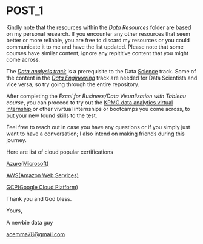 # POST_1

Kindly note that the resources within the *Data Resources* folder are based on my personal research. If you encounter any other resources that seem better or more reliable, you are free to discard my resources or you could communicate it to me and have the list updated. Please note that some courses have similar content; ignore any repititive content that you might come across.

The [*Data analysis track*](https://github.com/Acemma78/Data_Roadmap/blob/master/Analysis.md#a-skills-needed) is a prerequisite to the Data [Science](https://github.com/Acemma78/Data_Roadmap/blob/master/Science.md#data-science-track) track. Some of the content in the [*Data Engineering*](https://github.com/DataBaby20/Apollo/blob/master/Engineering.md) track are needed for Data Scientists and vice versa, so try going through the entire repository.

After completing the *Excel for Business/Data Visualization with Tableau course*, you can proceed to try out the [KPMG data analytics virtual internship](https://www.theforage.com/virtual-internships/theme/m7W4GMqeT3bh9Nb2c/KPMG-Data-Analytics-Virtual-Internship) or other vivrtual internships or bootcamps you come across, to put your new found skills to the test. 

Feel free to reach out in case you have any questions or if you simply just want to have a conversation; I also intend on making friends during this journey.

Here are list of cloud popular certifications

[Azure(Microsoft)](https://docs.microsoft.com/en-us/learn/certifications/browse/)

[AWS(Amazon Web Services)](https://aws.amazon.com/certification/exams/)


[GCP(Google Cloud Platform)](https://cloud.google.com/certification#certification_paths)



Thank you and God bless.

Yours,  

A newbie data guy  

acemma78@gmail.com


